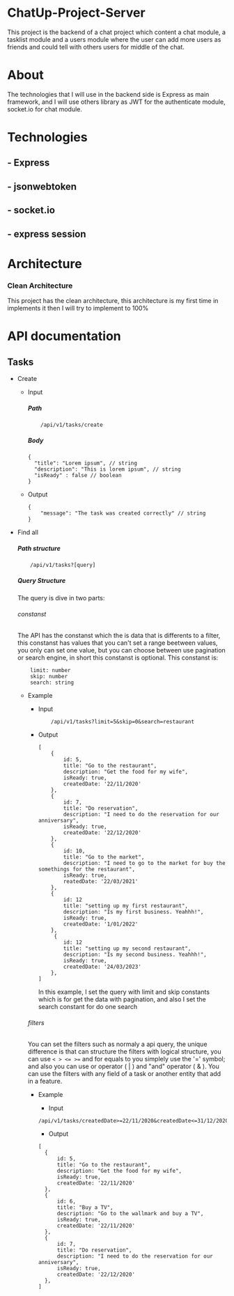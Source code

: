 # ChatUp-Project-Server

This project is the backend of a chat project which content a chat module, a tasklist module and a users module where the user can add more users as friends and could tell with others users for middle of the chat.

# About

The technologies that I will use in the backend side is Express as main framework, and I will use others library as JWT for the authenticate module, socket.io for chat module.

# Technologies

## - Express

## - jsonwebtoken

## - socket.io

## - express session

# Architecture

### Clean Architecture

This project has the clean architecture, this architecture is my first time in implements it then I will try to implement to 100%

# API documentation

## Tasks

- Create
  - Input
    ##### Path
    ```
        /api/v1/tasks/create
    ```
    ##### Body
    ```
    {
      "title": "Lorem ipsum", // string
      "description": "This is lorem ipsum", // string
      "isReady" : false // boolean
    }
    ```
  - Output
    ```
    {
        "message": "The task was created correctly" // string
    }
    ```
- Find all

  ##### Path structure

  ```
      /api/v1/tasks?[query]
  ```

  ##### Query Structure

  The query is dive in two parts:

  ###### constanst

  The API has the constanst which the is data that is differents to a filter, this constanst has values that you can't set a range beetween values, you only can set one value, but you can choose between use pagination or search engine, in short this constanst is optional. This constanst is:

  ```
      limit: number
      skip: number
      search: string
  ```

  - Example

    - Input
      ```
          /api/v1/tasks?limit=5&skip=0&search=restaurant
      ```
    - Output
      ```
      [
          {
              id: 5,
              title: "Go to the restaurant",
              description: "Get the food for my wife",
              isReady: true,
              createdDate: '22/11/2020'
          },
          {
              id: 7,
              title: "Do reservation",
              description: "I need to do the reservation for our anniversary",
              isReady: true,
              createdDate: '22/12/2020'
          },
          {
              id: 10,
              title: "Go to the market",
              description: "I need to go to the market for buy the somethings for the restaurant",
              isReady: true,
              reatedDate: '22/03/2021'
          },
          {
              id: 12
              title: "setting up my first restaurant",
              description: "Is my first business. Yeahhh!",
              isReady: true,
              createdDate: '1/01/2022'
          },
           {
              id: 12
              title: "setting up my second restaurant",
              description: "Is my second business. Yeahhh!",
              isReady: true,
              createdDate: '24/03/2023'
          },
      ]
      ```
      In this example, I set the query with limit and skip constants which is for get the data with
      pagination, and also I set the search constant for do one search

    ###### filters

    You can set the filters such as normaly a api query, the unique difference is that can structure
    the filters with logical structure, you can use `< > <= >=` and for equals to you simplely
    use the '=' symbol; and also you can use or operator ( | ) and "and" operator ( & ). You can use
    the filters with any field of a task or another entity that add in a feature.

    - Example

      - Input

      ```
      /api/v1/tasks/createdDate>=22/11/2020&createdDate<=31/12/2020&isReady=true
      ```

      - Output

      ```
      [
        {
            id: 5,
            title: "Go to the restaurant",
            description: "Get the food for my wife",
            isReady: true,
            createdDate: '22/11/2020'
        },
        {
            id: 6,
            title: "Buy a TV",
            description: "Go to the wallmark and buy a TV",
            isReady: true,
            createdDate: '22/11/2020'
        },
        {
            id: 7,
            title: "Do reservation",
            description: "I need to do the reservation for our anniversary",
            isReady: true,
            createdDate: '22/12/2020'
        },
      ]
      ```
